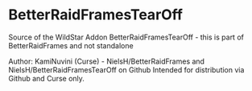 BetterRaidFramesTearOff
=======================

Source of the WildStar Addon BetterRaidFramesTearOff - this is part of BetterRaidFrames and not standalone

Author: KamiNuvini (Curse) - NielsH/BetterRaidFrames and NielsH/BetterRaidFramesTearOff on Github
Intended for distribution via Github and Curse only.